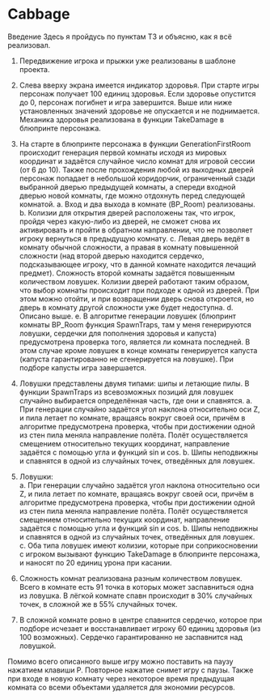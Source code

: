 # Cabbage
Введение
Здесь я пройдусь по пунктам ТЗ и объясню, как я всё реализовал.
1)	Передвижение игрока и прыжки уже реализованы в шаблоне проекта.
2)	Слева вверху экрана имеется индикатор здоровья. При старте игры персонаж получает 100 единиц здоровья. Если здоровье опустится до 0, персонаж погибнет и игра завершится. Выше или ниже установленных значений здоровье не опускается и не поднимается. Механика здоровья реализована в функции TakeDamage в блюпринте персонажа.
3)	На старте в блюпринте персонажа в функции GenerationFirstRoom происходит генерация первой комнаты исходя из мировых координат и задаётся случайное число комнат для игровой сессии (от 6 до 10). Также после прохождения любой из выходных дверей персонаж попадает в небольшой коридорчик, ограниченный сзади выбранной дверью предыдущей комнаты, а спереди входной дверью новой комнаты, где можно отдохнуть перед следующей комнатой.
a.	Вход и два выхода в комнате (BP_Room) реализованы.
b.	Колизии для открытия дверей расположены так, что игрок, пройдя через какую-либо из дверей, не сможет снова их активировать и пройти в обратном направлении, что не позволяет игроку вернуться в предыдущую комнату.
c.	Левая дверь ведёт в комнату обычной сложности, а правая в комнату повышенной сложности (над второй дверью находится сердечко, подсказывающее игроку, что в данной комнате находится лечащий предмет). Сложность второй комнаты задаётся повышенным количеством ловушек. Колизии дверей работают таким образом, что выбор комнаты происходит при подходе к одной из дверей. При этом можно отойти, и при возвращении дверь снова откроется, но дверь в комнату другой сложности уже будет недоступна. 
d.	Описано выше.
e.	В алгоритме генерации ловушек (блюпринт комнаты BP_Room функция SpawnTraps, там у меня генерируются ловушки, сердечки для пополнения здоровья и капуста) предусмотрена проверка того, является ли комната последней. В этом случае кроме ловушек в конце комнаты генерируется капуста (капуста гарантированно не сгенерируется на ловушке). При подборе капусты игра завершается.
4)	Ловушки представлены двумя типами: шипы и летающие пилы. В функции SpawnTraps из всевозможных позиций для ловушек случайно выбирается определённая часть, где они и спавнятся.
a.	При генерации случайно задаётся угол наклона относительно оси Z, и пила летает по комнате, вращаясь вокруг своей оси, причём в алгоритме предусмотрена проверка, чтобы при достижении одной из стен пила меняла направление полёта. Полёт осуществляется смещением относительно текущих координат, направление задаётся с помощью угла и функций sin и cos.
b.	Шипы неподвижны и спавнятся в одной из случайных точек, отведённых для ловушек.
5)	Ловушки:  
a.	При генерации случайно задаётся угол наклона относительно оси Z, и пила летает по комнате, вращаясь вокруг своей оси, причём в алгоритме предусмотрена проверка, чтобы при достижении одной из стен пила меняла направление полёта. Полёт осуществляется смещением относительно текущих координат, направление задаётся с помощью угла и функций sin и cos.
b.	Шипы неподвижны и спавнятся в одной из случайных точек, отведённых для ловушек.
c.	Оба типа ловушек имеют колизии, которые при соприкосновении с игроком вызывают функцию TakeDamage в блюпринте персонажа, и наносят по 20 единиц урона при касании.

9)	Сложность комнат реализована разным количеством ловушек. Всего в комнате есть 91 точка в которых может заспавниться одна из ловушка. В лёгкой комнате спавн происходит в 30% случайных точек, в сложной же в 55% случайных точек.
10)	В сложной комнате ровно в центре спавнится сердечко, которое при подборе исчезает и восстанавливает игроку 60 единиц здоровья (из 100 возможных). Сердечко гарантированно не заспавнится над ловушкой.
	
Помимо всего описанного выше игру можно поставить на паузу нажатием клавиши P. Повторное нажатие снимет игру с паузы. Также при входе в новую комнату через некоторое время предыдущая комната со всеми объектами удаляется для экономии ресурсов.


	


 
